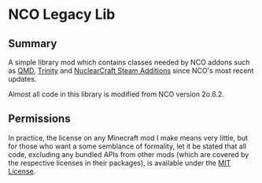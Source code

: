 NCO Legacy Lib
==============


Summary
-------

A simple library mod which contains classes needed by NCO addons such as [QMD](https://www.curseforge.com/minecraft/mc-mods/qmd), [Trinity](https://www.curseforge.com/minecraft/mc-mods/trinity) and [NuclearCraft Steam Additions](https://www.curseforge.com/minecraft/mc-mods/nc-steam-additions) since NCO's most recent updates.

Almost all code in this library is modified from NCO version 2o.6.2.


Permissions
-----------

In practice, the license on any Minecraft mod I make means very little, but for those who want a some semblance of formality, let it be stated that all code, excluding any bundled APIs from other mods (which are covered by the respective licenses in their packages), is available under the [MIT License](https://github.com/tomdodd4598/NCO-Java-Legacy-Lib/blob/master/LICENSE.md).
